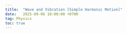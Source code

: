 ```yaml
---
title:  "Wave and Vibration [Simple Harmonic Motion]"
date:   2025-09-06 10:00:00 +0700
tag: Physics
toc: true
---
```



